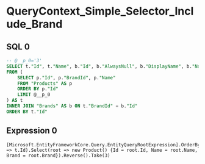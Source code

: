 # QueryContext_Simple_Selector_Include_Brand

## SQL 0

```sql
-- @__p_0='3'
SELECT t."Id", t."Name", b."Id", b."AlwaysNull", b."DisplayName", b."Name", b."BrandDetails_Country_Name"
FROM (
    SELECT p."Id", p."BrandId", p."Name"
    FROM "Products" AS p
    ORDER BY p."Id"
    LIMIT @__p_0
) AS t
INNER JOIN "Brands" AS b ON t."BrandId" = b."Id"
ORDER BY t."Id"
```

## Expression 0

```text
[Microsoft.EntityFrameworkCore.Query.EntityQueryRootExpression].OrderByDescending(t => t.Id).Select(root => new Product() {Id = root.Id, Name = root.Name, Brand = root.Brand}).Reverse().Take(3)
```

